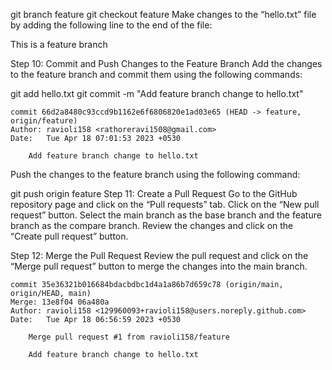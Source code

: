 
git branch feature
git checkout feature
Make changes to the “hello.txt” file by adding the following line to the end of the file:

This is a feature branch

Step 10: Commit and Push Changes to the Feature Branch Add the changes to the feature branch and commit them using the following commands:

git add hello.txt
git commit -m "Add feature branch change to hello.txt"
```
commit 66d2a8480c93ccd9b1162e6f6806820e1ad03e65 (HEAD -> feature, origin/feature)
Author: ravioli158 <rathoreravi1508@gmail.com>
Date:   Tue Apr 18 07:01:53 2023 +0530

    Add feature branch change to hello.txt
```
Push the changes to the feature branch using the following command:

git push origin feature
Step 11: Create a Pull Request Go to the GitHub repository page and click on the “Pull requests” tab. Click on the “New pull request” button. Select the main branch as the base branch and the feature branch as the compare branch. Review the changes and click on the “Create pull request” button.

Step 12: Merge the Pull Request Review the pull request and click on the “Merge pull request” button to merge the changes into the main branch.
```
commit 35e36321b016684bdacbdbc1d4a1a86b7d659c78 (origin/main, origin/HEAD, main)
Merge: 13e8f04 06a480a
Author: ravioli158 <129960093+ravioli158@users.noreply.github.com>
Date:   Tue Apr 18 06:56:59 2023 +0530

    Merge pull request #1 from ravioli158/feature

    Add feature branch change to hello.txt
```